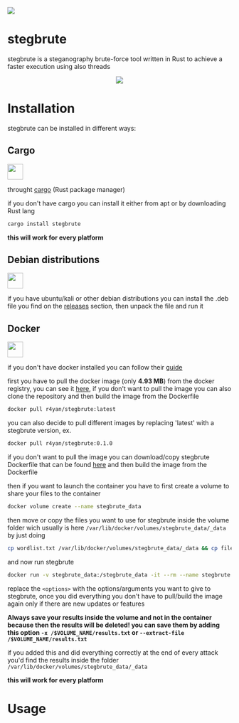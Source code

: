 ![](https://api.travis-ci.org/R4yGM/StegBrute.svg)
# stegbrute
stegbrute is a steganography brute-force tool written in Rust to achieve a faster execution using also threads

<p align="center">
  <img src="https://i.imgur.com/zGFolUt.png" >
</p>


# Installation
stegbrute can be installed in different ways:

## **Cargo**

<img src="https://community.kde.org/images.community/thumb/5/5e/Rust-logo-512x512-blk.png/300px-Rust-logo-512x512-blk.png" width=35 height=35>

 throught [cargo](https://github.com/rust-lang/cargo) (Rust package manager)
 
 if you don't have cargo you can install it either from apt or by downloading Rust lang
```bash
cargo install stegbrute
```
**this will work for every platform**

## Debian distributions

<img src="https://cdn0.iconfinder.com/data/icons/flat-round-system/512/debian-512.png" width=35 height=35>

if you have ubuntu/kali or other debian distributions you can install the .deb file you find on the [releases](https://github.com/R4yGM/stegbrute/releases) section, then unpack the file and run it

## **Docker**

<img src="https://cdn3.iconfinder.com/data/icons/logos-and-brands-adobe/512/97_Docker-512.png" width=35 height=35>

  if you don't have docker installed you can follow their [guide](https://docs.docker.com/engine/install/)
  
 first you have to pull the docker image (only **4.93 MB**) from the docker registry, you can see it [here](https://hub.docker.com/r/r4yan/stegbrute), if you don't want to pull the image you can also clone the repository and then build the image from the Dockerfile
 ```bash
docker pull r4yan/stegbrute:latest
  ```
  you can also decide to pull different images by replacing 'latest' with a stegbrute version, ex.
  ```bash
docker pull r4yan/stegbrute:0.1.0
  ```
  
  if you don't want to pull the image you can download/copy stegbrute Dockerfile that can be found [here](https://github.com/R4yGM/stegbrute/blob/main/Dockerfile) and then build the image from the Dockerfile
  
  then if you want to launch the container you have to first create a volume to share your files to the container
  
  ```bash
  docker volume create --name stegbrute_data
  ``` 
  then move or copy the files you want to use for stegbrute inside the volume folder wich usually is here `/var/lib/docker/volumes/stegbrute_data/_data` by just doing
  ```bash
  cp wordlist.txt /var/lib/docker/volumes/stegbrute_data/_data && cp file.jpg /var/lib/docker/volumes/stegbrute_data/_data
  ```
  and now run stegbrute
  ```bash
  docker run -v stegbrute_data:/stegbrute_data -it --rm --name stegbrute r4yan/stegbrute:latest <options>
  ```
  replace the `<options>` with the options/arguments you want to give to stegbrute,
  once you did everything you don't have to pull/build the image again only if there are new updates or features
  
  **Always save your results inside the volume and not in the container because then the results will be deleted! you can save them by adding this option `-x /$VOLUME_NAME/results.txt` or `--extract-file /$VOLUME_NAME/results.txt`** 
 
 if you added this and did everything correctly at the end of every attack you'd find the results inside the folder `/var/lib/docker/volumes/stegbrute_data/_data`
  
  
  **this will work for every platform**
# Usage
